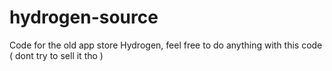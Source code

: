# hydrogen-source
Code for the old app store Hydrogen, feel free to do anything with this code ( dont try to sell it tho )

